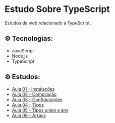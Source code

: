 # Estudo Sobre TypeScript
Estudos da web relacionado a TypeScript.

## ⚙️ Tecnologias:
* JavaScript
* Node.js
* TypeScript

## ⚙️ Estudos:
* [Aula 01 - Instalações](https://github.com/Leandro-Cardoso/STUDY-TypeScript/blob/main/src/aula01.ts)
* [Aula 02 - Compilação](https://github.com/Leandro-Cardoso/STUDY-TypeScript/blob/main/src/aula02.ts)
* [Aula 03 - Configurações](https://github.com/Leandro-Cardoso/STUDY-TypeScript/blob/main/src/aula03.ts)
* [Aula 04 - Tipos](https://github.com/Leandro-Cardoso/STUDY-TypeScript/blob/main/src/aula04.ts)
* [Aula 05 - Tipos union e any](https://github.com/Leandro-Cardoso/STUDY-TypeScript/blob/main/src/aula05.ts)
* [Aula 06 - Arrays](https://github.com/Leandro-Cardoso/STUDY-TypeScript/blob/main/src/aula06.ts)
